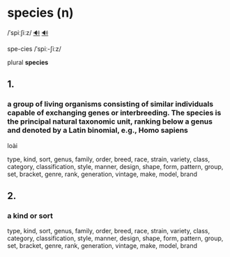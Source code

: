 # species (n)

/ˈspiːʃiːz/ [🔊](https://www.oxfordlearnersdictionaries.com/media/english/uk_pron/s/spe/speci/species__gb_2.mp3) [🔊](https://www.oxfordlearnersdictionaries.com/media/english/us_pron/s/spe/speci/species__us_1_rr.mp3)

spe-cies /ˈspiː-ʃiːz/

plural **species**

## 1.

### a group of living organisms consisting of similar individuals capable of exchanging genes or interbreeding. The species is the principal natural taxonomic unit, ranking below a genus and denoted by a Latin binomial, e.g., Homo sapiens

loài

type, kind, sort, genus, family, order, breed, race, strain, variety, class, category, classification, style, manner, design, shape, form, pattern, group, set, bracket, genre, rank, generation, vintage, make, model, brand

## 2.

### a kind or sort

type, kind, sort, genus, family, order, breed, race, strain, variety, class, category, classification, style, manner, design, shape, form, pattern, group, set, bracket, genre, rank, generation, vintage, make, model, brand